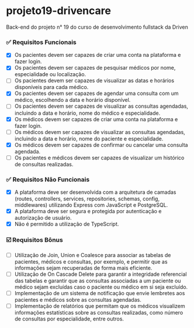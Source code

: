 # projeto19-drivencare
Back-end do projeto n° 19 do curso de desenvolvimento fullstack da Driven 

### ✅ **Requisitos Funcionais**

- [X]  Os pacientes devem ser capazes de criar uma conta na plataforma e fazer login.
- [X]  Os pacientes devem ser capazes de pesquisar médicos por nome, especialidade ou localização.
- [ ]  Os pacientes devem ser capazes de visualizar as datas e horários disponíveis para cada médico.
- [X]  Os pacientes devem ser capazes de agendar uma consulta com um médico, escolhendo a data e horário disponível.
- [ ]  Os pacientes devem ser capazes de visualizar as consultas agendadas, incluindo a data e horário, nome do médico e especialidade.
- [X]  Os médicos devem ser capazes de criar uma conta na plataforma e fazer login.
- [ ]  Os médicos devem ser capazes de visualizar as consultas agendadas, incluindo a data e horário, nome do paciente e especialidade.
- [X]  Os médicos devem ser capazes de confirmar ou cancelar uma consulta agendada.
- [ ]  Os pacientes e médicos devem ser capazes de visualizar um histórico de consultas realizadas.

### ✅ **Requisitos Não Funcionais**

- [X]  A plataforma deve ser desenvolvida com a arquitetura de camadas (routes, controllers, services, repositories, schemas, config, middlewares) utilizando Express com JavaScript e PostgreSQL.
- [X]  A plataforma deve ser segura e protegida por autenticação e autorização de usuário.
- [X]  Não é permitido a utilização de TypeScript.

### ☑️ **Requisitos Bônus**

- [ ]  Utilização de Join, Union e Coalesce para associar as tabelas de pacientes, médicos e consultas, por exemplo, e permitir que as informações sejam recuperadas de forma mais eficiente.
- [ ]  Utilização de On Cascade Delete para garantir a integridade referencial das tabelas e garantir que as consultas associadas a um paciente ou médico sejam excluídas caso o paciente ou médico em si seja excluído.
- [ ]  Implementação de um sistema de notificação que envie lembretes aos pacientes e médicos sobre as consultas agendadas.
- [ ]  Implementação de relatórios que permitam que os médicos visualizem informações estatísticas sobre as consultas realizadas, como número de consultas por especialidade, entre outros.

